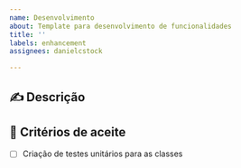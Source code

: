 ```yaml
---
name: Desenvolvimento
about: Template para desenvolvimento de funcionalidades
title: ''
labels: enhancement
assignees: danielcstock

---
```


## :writing_hand: Descrição

## :dart: Critérios de aceite
- [ ] Criação de testes unitários para as classes
